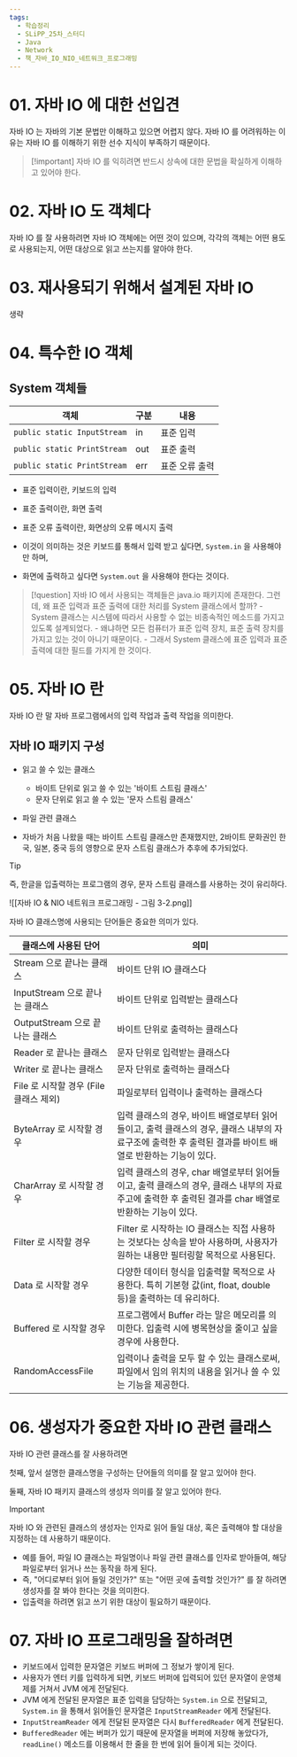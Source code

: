 ```yaml
---
tags:
  - 학습정리
  - SLiPP_25차_스터디
  - Java
  - Network
  - 책_자바_IO_NIO_네트워크_프로그래밍
---
```

# 01. 자바 IO 에 대한 선입견

자바 IO 는 자바의 기본 문법만 이해하고 있으면 어렵지 않다.
자바 IO 를 어려워하는 이유는 자바 IO 를 이해하기 위한 선수 지식이 부족하기 때문이다.

> [!important] 자바 IO 를 익히려면 반드시 상속에 대한 문법을 확실하게 이해하고 있어야 한다.

# 02. 자바 IO 도 객체다

자바 IO 를 잘 사용하려면 자바 IO 객체에는 어떤 것이 있으며, 각각의 객체는 어떤 용도로 사용되는지, 어떤 대상으로 읽고 쓰는지를 알아야 한다.

# 03. 재사용되기 위해서 설계된 자바 IO

생략

# 04. 특수한 IO 객체

## System 객체들

| 객체                      | 구분 | 내용           |
| ------------------------- | ---- | -------------- |
| `public static InputStream` | in   | 표준 입력      |
| `public static PrintStream` | out  | 표준 출력      |
| `public static PrintStream` | err  | 표준 오류 출력 |

- 표준 입력이란, 키보드의 입력
- 표준 출력이란, 화면 출력
- 표준 오류 출력이란, 화면상의 오류 메시지 출력

- 이것이 의미하는 것은 키보드를 통해서 입력 받고 싶다면, `System.in` 을 사용해야만 하며, 
- 화면에 출력하고 싶다면 `System.out` 을 사용해야 한다는 것이다.

> [!question]
> 자바 IO 에서 사용되는 객체들은 java.io 패키지에 존재한다.
> 그런데, 왜 표준 입력과 표준 출력에 대한 처리를 System 클래스에서 할까?
	- System 클래스는 시스템에 따라서 사용할 수 없는 비종속적인 메소드를 가지고 있도록 설계되었다.
	- 왜냐하면 모든 컴퓨터가 표준 입력 장치, 표준 출력 장치를 가지고 있는 것이 아니기 때문이다.
	- 그래서 System 클래스에 표준 입력과 표준 출력에 대한 필드를 가지게 한 것이다.

# 05. 자바 IO 란

자바 IO 란 말 자바 프로그램에서의 입력 작업과 출력 작업을 의미한다.

## 자바 IO 패키지 구성

- 읽고 쓸 수 있는 클래스
	- 바이트 단위로 읽고 쓸 수 있는 '바이트 스트림 클래스'
	- 문자 단위로 읽고 쓸 수 있는 '문자 스트림 클래스'
- 파일 관련 클래스

- 자바가 처음 나왔을 때는 바이트 스트림 클래스만 존재했지만, 
  2바이트 문화권인 한국, 일본, 중국 등의 영향으로 문자 스트림 클래스가 추후에 추가되었다.

> [!tip]
> 
> 즉, 한글을 입출력하는 프로그램의 경우, 문자 스트림 클래스를 사용하는 것이 유리하다.

![[자바 IO & NIO 네트워크 프로그래밍 - 그림 3-2.png]]

자바 IO 클래스명에 사용되는 단어들은 중요한 의미가 있다.

| 클래스에 사용된 단어                   | 의미                                                                                                                                                       |
| -------------------------------------- | ---------------------------------------------------------------------------------------------------------------------------------------------------------- |
| Stream 으로 끝나는 클래스              | 바이트 단위 IO 클래스다                                                                                                                                    |
| InputStream 으로 끝나는 클래스         | 바이트 단위로 입력받는 클래스다                                                                                                                            |
| OutputStream 으로 끝나는 클래스        | 바이트 단위로 출력하는 클래스다                                                                                                                            |
| Reader 로 끝나는 클래스                | 문자 단위로 입력받는 클래스다                                                                                                                              |
| Writer 로 끝나는 클래스                | 문자 단위로 출력하는 클래스다                                                                                                                              |
| File 로 시작할 경우 (File 클래스 제외) | 파일로부터 입력이나 출력하는 클래스다                                                                                                                      |
| ByteArray 로 시작할 경우               | 입력 클래스의 경우, 바이트 배열로부터 읽어들이고, 출력 클래스의 경우, 클래스 내부의 자료구조에 출력한 후 출력된 결과를 바이트 배열로 반환하는 기능이 있다. |
| CharArray 로 시작할 경우               | 입력 클래스의 경우, char 배열로부터 읽어들이고, 출력 클래스의 경우, 클래스 내부의 자료주고에 출력한 후 출력된 결과를 char 배열로 반환하는 기능이 있다.     |
| Filter 로 시작할 경우                  | Filter 로 시작하는 IO 클래스는 직접 사용하는 것보다는 상속을 받아 사용하며, 사용자가 원하는 내용만 필터링할 목적으로 사용된다.                             |
| Data 로 시작할 경우                    | 다양한 데이터 형식을 입출력할 목적으로 사용한다. 특히 기본형 값(int, float, double 등)을 출력하는 데 유리하다.                                             |
| Buffered 로 시작할 경우                | 프로그램에서 Buffer 라는 말은 메모리를 의미한다. 입출력 시에 병목현상을 줄이고 싶을 경우에 사용한다.                                                       |
| RandomAccessFile                       | 입력이나 출력을 모두 할 수 있는 클래스로써, 파일에서 임의 위치의 내용을 읽거나 쓸 수 있는 기능을 제공한다.                                                 |

# 06. 생성자가 중요한 자바 IO 관련 클래스

자바 IO 관련 클래스를 잘 사용하려면

첫째, 앞서 설명한 클래스명을 구성하는 단어들의 의미를 잘 알고 있어야 한다.

둘째, 자바 IO 패키지 클래스의 생성자 의미를 잘 알고 있어야 한다.

> [!important] 
> 자바 IO 와 관련된 클래스의 생성자는 인자로 읽어 들일 대상, 혹은 출력해야 할 대상을 지정하는 데 사용하기 때문이다.

- 예를 들어, 파일 IO 클래스는 파일명이나 파일 관련 클래스를 인자로 받아들여, 해당 파일로부터 읽거나 쓰는 동작을 하게 된다.
- 즉, "어디로부터 읽어 들일 것인가?" 또는 "어떤 곳에 출력할 것인가?" 를 잘 하려면 생성자를 잘 봐야 한다는 것을 의미한다.
- 입출력을 하려면 읽고 쓰기 위한 대상이 필요하기 때문이다.

# 07. 자바 IO 프로그래밍을 잘하려면

- 키보드에서 입력한 문자열은 키보드 버퍼에 그 정보가 쌓이게 된다. 
- 사용자가 엔터 키를 입력하게 되면, 키보드 버퍼에 입력되어 있던 문자열이 운영체제를 거쳐서 JVM 에게 전달된다.
- JVM 에게 전달된 문자열은 표준 입력을 담당하는 `System.in` 으로 전달되고, `System.in` 을 통해서 읽어들인 문자열은 `InputStreamReader` 에게 전달된다.
- `InputStreamReader` 에게 전달된 문자열은 다시 `BufferedReader` 에게 전달된다.
- `BufferedReader` 에는 버퍼가 있기 때문에 문자열을 버퍼에 저장해 놓았다가, `readLine()` 메소드를 이용해서 한 줄을 한 번에 읽어 들이게 되는 것이다.

